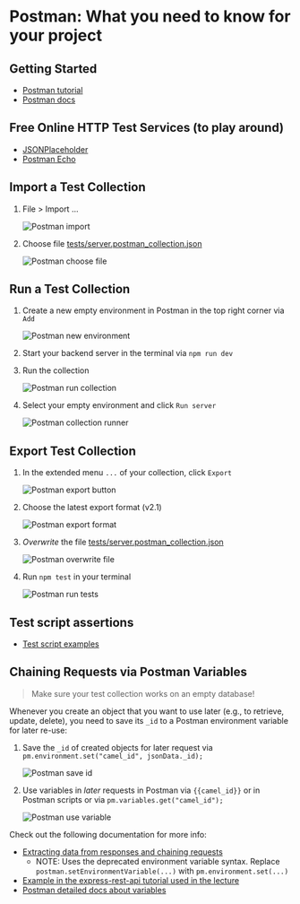 # Postman: What you need to know for your project

## Getting Started

* [Postman tutorial](https://www.guru99.com/postman-tutorial.html)
* [Postman docs](https://learning.postman.com/docs/getting-started/sending-the-first-request/)

## Free Online HTTP Test Services (to play around)

* [JSONPlaceholder](https://jsonplaceholder.typicode.com/)
* [Postman Echo](https://docs.postman-echo.com/)

## Import a Test Collection

1. File > Import ...

    ![Postman import](./img/postman_import.png)

2. Choose file [tests/server.postman_collection.json](../tests/server.postman_collection.json)

    ![Postman choose file](./img/postman_choose.png)

## Run a Test Collection

1. Create a new empty environment in Postman in the top right corner via `Add`

    ![Postman new environment](./img/postman_env.png)

2. Start your backend server in the terminal via `npm run dev`
3. Run the collection

    ![Postman run collection](./img/postman_run.png)

4. Select your empty environment and click `Run server`

    ![Postman collection runner](./img/postman_runner.png)

## Export Test Collection

1. In the extended menu `...` of your collection, click `Export`

    ![Postman export button](./img/postman_export.png)

2. Choose the latest export format (v2.1)

    ![Postman export format](./img/postman_export_format.png)

3. *Overwrite* the file [tests/server.postman_collection.json](../tests/server.postman_collection.json)

    ![Postman overwrite file](./img/postman_export_save.png)

4. Run `npm test` in your terminal

    ![Postman run tests](./img/test_run.png)

## Test script assertions

* [Test script examples](https://learning.postman.com/docs/writing-scripts/script-references/test-examples/)

## Chaining Requests via Postman Variables

> Make sure your test collection works on an empty database!

Whenever you create an object that you want to use later (e.g., to retrieve, update, delete), you need to save its `_id` to a Postman environment variable for later re-use:

1. Save the `_id` of created objects for later request via `pm.environment.set("camel_id", jsonData._id);`

    ![Postman save id](./img/postman_variable_save.png)

2. Use variables in *later* requests in Postman via `{{camel_id}}` or in Postman scripts or via `pm.variables.get("camel_id");`

    ![Postman use variable](./img/postman_variable_use.png)

Check out the following documentation for more info:

* [Extracting data from responses and chaining requests](http://blog.getpostman.com/2014/01/27/extracting-data-from-responses-and-chaining-requests/)
  * NOTE: Uses the deprecated environment variable syntax. Replace `postman.setEnvironmentVariable(...)` with `pm.environment.set(...)`
* [Example in the express-rest-api tutorial used in the lecture](https://git.chalmers.se/courses/dit341/express-rest-api)
* [Postman detailed docs about variables](https://learning.postman.com/docs/sending-requests/variables/)

